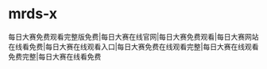 # mrds-x
每日大赛免费观看完整版免费|每日大赛在线官网|每日大赛免费观看|每日大赛网站在线看免费|每日大赛在线观看入口|每日大赛免费在线观看完整|每日大赛在线观看免费完整|每日大赛在线看免费
